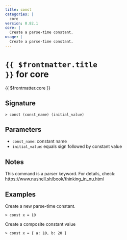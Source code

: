 ```yaml
---
title: const
categories: |
  core
version: 0.82.1
core: |
  Create a parse-time constant.
usage: |
  Create a parse-time constant.
---
```


# <code>{{ $frontmatter.title }}</code> for core

<div class='command-title'>{{ $frontmatter.core }}</div>

## Signature

```> const (const_name) (initial_value)```

## Parameters

 -  `const_name`: constant name
 -  `initial_value`: equals sign followed by constant value

## Notes
This command is a parser keyword. For details, check:
  https://www.nushell.sh/book/thinking_in_nu.html
## Examples

Create a new parse-time constant.
```shell
> const x = 10

```

Create a composite constant value
```shell
> const x = { a: 10, b: 20 }

```
